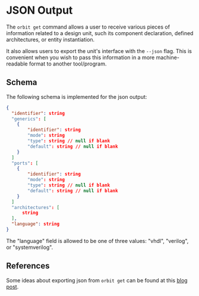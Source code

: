# JSON Output

The `orbit get` command allows a user to receive various pieces of information related to a design unit, such its component declaration, defined architectures, or entity instantiation.

It also allows users to export the unit's interface with the `--json` flag. This is convenient when you wish to pass this information in a more machine-readable format to another tool/program.

## Schema

The following schema is implemented for the json output:
``` json
{
  "identifier": string
  "generics": [
    {
        "identifier": string
        "mode": string
        "type": string // null if blank
        "default": string // null if blank
    }
  ]
  "ports": [
    {
        "identifier": string
        "mode": string
        "type": string // null if blank
        "default": string // null if blank
    }
  ]
  "architectures": [
      string
  ],
  "language": string
}
```

The "language" field is allowed to be one of three values: "vhdl", "verilog", or "systemverilog".

## References

Some ideas about exporting json from `orbit get` can be found at this [blog post](https://blog.kellybrazil.com/2021/12/03/tips-on-adding-json-output-to-your-cli-app/).